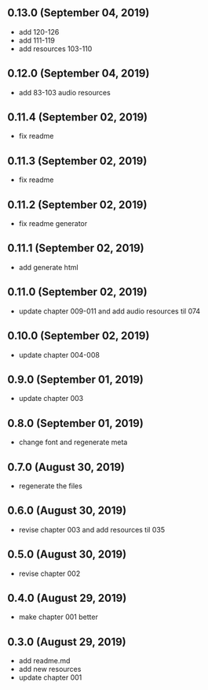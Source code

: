 ## 0.13.0 (September 04, 2019)
  - add 120-126
  - add 111-119
  - add resources 103-110

## 0.12.0 (September 04, 2019)
  - add 83-103 audio resources

## 0.11.4 (September 02, 2019)
- fix readme

## 0.11.3 (September 02, 2019)
- fix readme

## 0.11.2 (September 02, 2019)
- fix readme generator

## 0.11.1 (September 02, 2019)
  - add generate html

## 0.11.0 (September 02, 2019)
- update chapter 009-011 and add audio resources til 074

## 0.10.0 (September 02, 2019)
- update chapter 004-008

## 0.9.0 (September 01, 2019)
- update chapter 003

## 0.8.0 (September 01, 2019)
- change font and regenerate meta

## 0.7.0 (August 30, 2019)
- regenerate the files

## 0.6.0 (August 30, 2019)
- revise chapter 003 and add resources til 035

## 0.5.0 (August 30, 2019)
- revise chapter 002

## 0.4.0 (August 29, 2019)
- make chapter 001 better

## 0.3.0 (August 29, 2019)

- add readme.md
- add new resources
- update chapter 001
